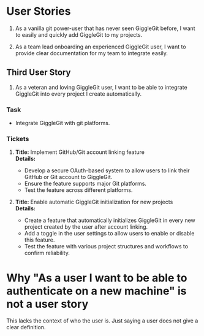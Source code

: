 # User Stories

1. As a vanilla git power-user that has never seen GiggleGit before, I want to easily and quickly add GiggleGit to my projects.

2. As a team lead onboarding an experienced GiggleGit user, I want to provide clear documentation for my team to integrate easily.

## Third User Story  
1. As a veteran and loving GiggleGit user, I want to be able to integrate GiggleGit into every project I create automatically.

### Task
- Integrate GiggleGit with git platforms.

### Tickets

1. **Title:** Implement GitHub/Git account linking feature  
   **Details:**  
   - Develop a secure OAuth-based system to allow users to link their GitHub or Git account to GiggleGit.  
   - Ensure the feature supports major Git platforms.
   - Test the feature across different platforms.

2. **Title:** Enable automatic GiggleGit initialization for new projects  
   **Details:**  
   - Create a feature that automatically initializes GiggleGit in every new project created by the user after account linking.  
   - Add a toggle in the user settings to allow users to enable or disable this feature.  
   - Test the feature with various project structures and workflows to confirm reliability.  

# Why "As a user I want to be able to authenticate on a new machine" is not a user story  

This lacks the context of who the user is. Just saying a user does not give a clear definition.
